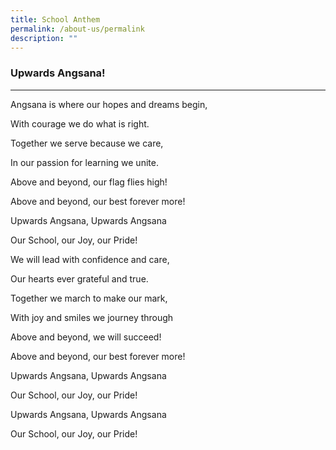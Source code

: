 ```yaml
---
title: School Anthem
permalink: /about-us/permalink
description: ""
---
```

### Upwards Angsana!
----------------

Angsana is where our hopes and dreams begin, 

With courage we do what is right. 

Together we serve because we care, 

In our passion for learning we unite. 

	

Above and beyond, our flag flies high! 

Above and beyond, our best forever more! 

Upwards Angsana, Upwards Angsana 

Our School, our Joy, our Pride! 
  
	

We will lead with confidence and care, 

Our hearts ever grateful and true. 

Together we march to make our mark, 

With joy and smiles we journey through 
  


Above and beyond, we will succeed! 

Above and beyond, our best forever more! 

Upwards Angsana, Upwards Angsana 

Our School, our Joy, our Pride!
  
	

Upwards Angsana, Upwards Angsana 

Our School, our Joy, our Pride!